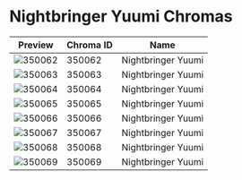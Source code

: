 # Nightbringer Yuumi Chromas

| Preview | Chroma ID | Name |
|---------|-----------|------|
| ![350062](https://raw.communitydragon.org/latest/plugins/rcp-be-lol-game-data/global/default/v1/champion-chroma-images/350/350062.png) | 350062 | Nightbringer Yuumi |
| ![350063](https://raw.communitydragon.org/latest/plugins/rcp-be-lol-game-data/global/default/v1/champion-chroma-images/350/350063.png) | 350063 | Nightbringer Yuumi |
| ![350064](https://raw.communitydragon.org/latest/plugins/rcp-be-lol-game-data/global/default/v1/champion-chroma-images/350/350064.png) | 350064 | Nightbringer Yuumi |
| ![350065](https://raw.communitydragon.org/latest/plugins/rcp-be-lol-game-data/global/default/v1/champion-chroma-images/350/350065.png) | 350065 | Nightbringer Yuumi |
| ![350066](https://raw.communitydragon.org/latest/plugins/rcp-be-lol-game-data/global/default/v1/champion-chroma-images/350/350066.png) | 350066 | Nightbringer Yuumi |
| ![350067](https://raw.communitydragon.org/latest/plugins/rcp-be-lol-game-data/global/default/v1/champion-chroma-images/350/350067.png) | 350067 | Nightbringer Yuumi |
| ![350068](https://raw.communitydragon.org/latest/plugins/rcp-be-lol-game-data/global/default/v1/champion-chroma-images/350/350068.png) | 350068 | Nightbringer Yuumi |
| ![350069](https://raw.communitydragon.org/latest/plugins/rcp-be-lol-game-data/global/default/v1/champion-chroma-images/350/350069.png) | 350069 | Nightbringer Yuumi |